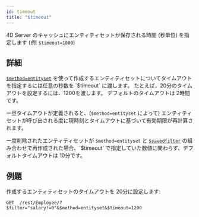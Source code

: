 ```yaml
---
id: timeout
title: "$timeout"
---
```



4D Server のキャッシュにエンティティセットが保存される時間 (秒単位) を指定します (*例*: `$timeout=1800`)

## 詳細

[`$method=entityset`]($method.md#methodentityset) を使って作成するエンティティセットについてタイムアウトを指定するには任意の秒数を `$timeout` に渡します。 たとえば、20分のタイムアウトを設定するには、1200を渡します。 デフォルトのタイムアウトは 2時間です。

一旦タイムアウトが定義されると、(`$method=entityset` によって) エンティティセットが呼び出される度に現時刻とタイムアウトに基づいて有効期限が再計算されます。

一度削除されたエンティティセットが `$method=entityset` と [`$savedfilter`]($savedfilter.md) の組み合わせで再作成された場合、`$timeout` で指定していた数値に関わらず、デフォルトタイムアウトは 10分です。

## 例題

作成するエンティティセットのタイムアウトを 20分に設定します:

`GET  /rest/Employee/?$filter="salary!=0"&$method=entityset&$timeout=1200`
